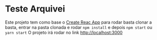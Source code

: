 # Teste Arquivei

Este projeto tem como base o [Create Reac App](https://github.com/facebook/create-react-app) para rodar basta clonar a basta, entrar na pasta clonada e rodar `npm install` e depois `npm start` ou `yarn start`
O projeto irá rodar no link  [http://localhost:3000]( http://localhost:3000 )
